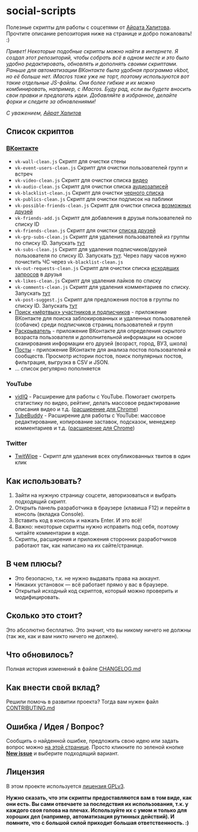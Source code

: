 # social-scripts
Полезные скрипты для работы с соцсетями от [Айрата Халитова](https://github.com/AiratHalitov). Прочтите описание репозитория ниже на странице и добро пожаловать! :)

_Привет! Некоторые подобные скрипты можно найти в интернете. Я создал этот репозиторий, чтобы собрать всё в одном месте и это было удобно редактировать, обновлять и дополнять своими скриптами. Раньше для автоматизации ВКонтакте была удобная программа vkbot, но её больше нет. iMacros тоже уже не торт, поэтому используются вот такие отдельные JS-файлы. Они более гибкие и их можно комбинировать, например, с iMacros. 
Буду рад, если вы будете вносить свои правки и предлагать идеи. Добавляйте в избранное, делайте форки и следите за обновлениями!_

_С уважением, [Айрат Халитов](https://github.com/AiratHalitov)_

## Список скриптов

### [ВКонтакте](https://github.com/AiratHalitov/social-scripts/tree/master/vk) 
* `vk-wall-clean.js` Скрипт для очистки стены
* `vk-event-users-clean.js` Скрипт для очистки пользователей групп и встреч
* `vk-video-clean.js` Скрипт для очистки списка [видео](https://vk.com/video)
* `vk-audio-clean.js` Скрипт для очистки списка [аудиозаписей](https://m.vk.com/audio)
* `vk-blacklist-clean.js` Скрипт для очистки [черного списка](https://vk.com/settings?act=blacklist)
* `vk-publics-clean.js` Скрипт для очистки подписок на паблики
* `vk-possible-friends-clean.js` Скрипт для очистки списка [возможных друзей](https://vk.com/friends?act=find)
* `vk-friends-add.js` Скрипт для добавления в друзья пользователей по списку ID
* `vk-friends-clean.js` Скрипт для очистки [списка друзей](https://vk.com/friends)
* `vk-grp-subs-clean.js` Скрипт для удаления пользователей из группы по списку ID. Запускать [тут](https://vk.com/dev/groups.removeUser)
* `vk-subs-clean.js` Скрипт для удаления подписчиков/друзей пользователя по списку ID. Запускать [тут](https://vk.com/dev/account.ban). Через пару часов нужно почистить ЧС через `vk-blacklist-clean.js`
* `vk-out-requests-clean.js` Скрипт для очистки списка [исходящих запросов](https://vk.com/friends?section=out_requests) в друзья
* `vk-likes-clean.js` Скрипт для удаления лайков по списку
* `vk-comments-clean.js` Скрипт для удаления комментариев по списку. Запускать [тут](https://vk.com/dev/wall.deleteComment)
* `vk-post-suggest.js` Скрипт для предложения постов в группы по списку ID. Запускать [тут](https://vk.com/dev/wall.post)
* [Поиск «мёртвых» участников и подписчиков](https://vk.com/app2732533) - приложение ВКонтакте для поиска заблокированных и удаленных пользователей (собачек) среди подписчиков страниц пользователей и групп
* [Раскрыватель](https://vk.com/app3842325) - приложение ВКонтакте для определения скрытого возраста пользователя и дополнительной информации на основе сканирования информации его друзей (возраст, город, ВУЗ, школа)
* [Посты](https://vk.com/app3876642) - приложение ВКонтакте для анализа постов пользователей и сообществ. Просмотр истории постов, поиск популярных постов, фильтрация, выгрузка в CSV и JSON.
* ... список регулярно пополняется

### YouTube
* [vidIQ](https://vidiq.com) - Расширение для работы с YouTube. Помогает смотреть статистику по видео, рейтинг, делать массовое редактирование описания видео и т.д. ([расширение для Chrome](https://chrome.google.com/webstore/detail/vidiq-vision-for-youtube/pachckjkecffpdphbpmfolblodfkgbhl))
* [TubeBuddy](https://www.tubebuddy.com/getfree) - Расширение для работы с YouTube: массовое редактирование, копирование заставок, подсказок, менеджер комментариев и т.д. ([расширение для Chrome](https://chrome.google.com/webstore/detail/tubebuddy-for-youtube/mhkhmbddkmdggbhaaaodilponhnccicb))

### Twitter
* [TwitWipe](https://twitwipe.com/) - Скрипт для удаления всех опубликованных твитов в один клик

## Как использовать?
1. Зайти на нужную страницу соцсети, авторизоваться и выбрать подходящий скрипт.
2. Открыть панель разработчика в браузере (клавиша F12) и перейти в консоль (вкладка Console).
3. Вставить код в консоль и нажать Enter. И это всё!
4. Важно: некоторые скрипты нужно исправить под себя, поэтому читайте комментарии в коде. 
5. Скрипты, расширения и приложения сторонних разработчиков работают так, как написано на их сайте/странице.

## В чем плюсы?
* Это безопасно, т.к. не нужно выдавать права на аккаунт.
* Никаких установок — всё работает прямо у вас в браузере.
* Открытый исходный код скриптов, который можно проверить и модифицировать.

## Сколько это стоит?
Это абсолютно бесплатно. Это значит, что вы никому ничего не должны (так же, как и вам никто ничего не должен).

## Что обновилось?
Полная история изменений в файле [CHANGELOG.md](https://github.com/AiratHalitov/social-scripts/blob/master/CHANGELOG.md)

## Как внести свой вклад?
Решили помочь в развитии проекта? Тогда вам нужен файл [CONTRIBUTING.md](https://github.com/AiratHalitov/social-scripts/blob/master/CONTRIBUTING.md)

## Ошибка / Идея / Вопрос?
Сообщить о найденной ошибке, предложить свою идею или задать вопрос можно [на этой странице](https://github.com/AiratHalitov/social-scripts/issues). Просто кликните по зеленой кнопке **[New issue](https://github.com/AiratHalitov/social-scripts/issues/new/choose)** и выберите подходящий вариант.

## Лицензия
В этом проекте используется [лицензия GPLv3](https://github.com/AiratHalitov/social-scripts/blob/master/LICENSE).

**Нужно сказать, что эти скрипты предоставляются вам в том виде, как они есть. Вы сами отвечаете за последствия их использования, т.к. у каждого своя голова на плечах. Используйте их с умом и только для хороших дел (например, автоматизация рутинных действий). И помните, что с большой силой приходит большая ответственность. :)**
